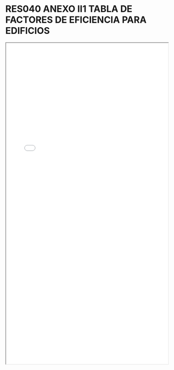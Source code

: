 # RES040 ANEXO II1 TABLA DE FACTORES DE EFICIENCIA PARA EDIFICIOS

<iframe src="../RES040 ANEXO II1 TABLA DE FACTORES DE EFICIENCIA PARA EDIFICIOS.pdf" width="100%" height="1000px"></iframe>
